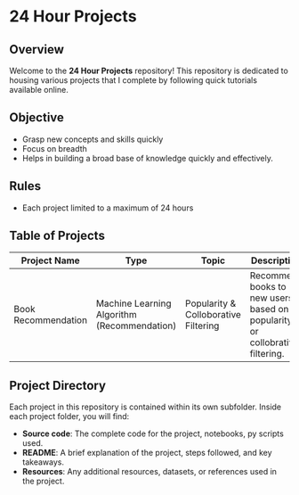 # 24 Hour Projects

## Overview

Welcome to the **24 Hour Projects** repository! This repository is dedicated to housing various projects that I complete by following quick tutorials available online. 

## Objective
- Grasp new concepts and skills quickly
- Focus on breadth 
- Helps in building a broad base of knowledge quickly and effectively.

## Rules
- Each project limited to a maximum of 24 hours

## Table of Projects

| Project Name |Type |Topic             |Description                                                     | 
|--------------|-|-------------------|-----------------------------------------------------------------|
| Book Recommendation    |Machine Learning Algorithm (Recommendation)| Popularity & Colloborative Filtering     | Recommend books to new users based on popularity or collobrative filtering.   | 

## Project Directory

Each project in this repository is contained within its own subfolder. Inside each project folder, you will find:
- **Source code**: The complete code for the project, notebooks, py scripts used.
- **README**: A brief explanation of the project, steps followed, and key takeaways.
- **Resources**: Any additional resources, datasets, or references used in the project.

